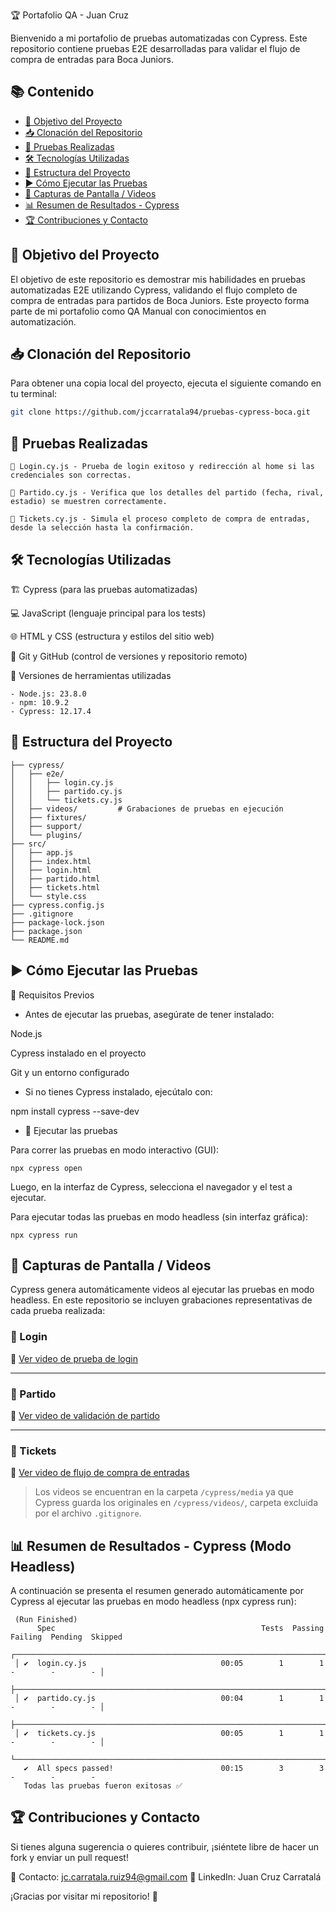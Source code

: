 🏆 Portafolio QA - Juan Cruz

Bienvenido a mi portafolio de pruebas automatizadas con Cypress. Este repositorio contiene pruebas E2E desarrolladas para validar el flujo de compra de entradas para Boca Juniors.

## 📚 Contenido

- [🎯 Objetivo del Proyecto](#-objetivo-del-proyecto)
- [📥 Clonación del Repositorio](#-clonación-del-repositorio)
- [🚀 Pruebas Realizadas](#-pruebas-realizadas)
- [🛠️ Tecnologías Utilizadas](#️-tecnologías-utilizadas)
- [📂 Estructura del Proyecto](#-estructura-del-proyecto)
- [▶️ Cómo Ejecutar las Pruebas](#️-cómo-ejecutar-las-pruebas)
- [📸 Capturas de Pantalla / Videos](#-capturas-de-pantalla--videos)
- [📊 Resumen de Resultados - Cypress](#-resumen-de-resultados---cypress-modo-headless)
- [🏆 Contribuciones y Contacto](#-contribuciones-y-contacto)


## 🎯 Objetivo del Proyecto

El objetivo de este repositorio es demostrar mis habilidades en pruebas automatizadas E2E utilizando Cypress, validando el flujo completo de compra de entradas para partidos de Boca Juniors. Este proyecto forma parte de mi portafolio como QA Manual con conocimientos en automatización.

## 📥 Clonación del Repositorio

Para obtener una copia local del proyecto, ejecuta el siguiente comando en tu terminal:

```bash
git clone https://github.com/jccarratala94/pruebas-cypress-boca.git
```


## 🚀 Pruebas Realizadas
```
📌 Login.cy.js - Prueba de login exitoso y redirección al home si las credenciales son correctas.

📌 Partido.cy.js - Verifica que los detalles del partido (fecha, rival, estadio) se muestren correctamente.

📌 Tickets.cy.js - Simula el proceso completo de compra de entradas, desde la selección hasta la confirmación.

```
## 🛠️ Tecnologías Utilizadas

🏗️ Cypress (para las pruebas automatizadas)

💻 JavaScript (lenguaje principal para los tests)

🌐 HTML y CSS (estructura y estilos del sitio web)

🔗 Git y GitHub (control de versiones y repositorio remoto)

🧩 Versiones de herramientas utilizadas
```
- Node.js: 23.8.0
- npm: 10.9.2
- Cypress: 12.17.4
```
## 📂 Estructura del Proyecto
```
├── cypress/
│   ├── e2e/
│   │   ├── login.cy.js
│   │   ├── partido.cy.js
│   │   └── tickets.cy.js
│   ├── videos/         # Grabaciones de pruebas en ejecución
│   ├── fixtures/
│   ├── support/
│   └── plugins/
├── src/
│   ├── app.js
│   ├── index.html
│   ├── login.html
│   ├── partido.html
│   ├── tickets.html
│   └── style.css
├── cypress.config.js
├── .gitignore
├── package-lock.json
├── package.json
└── README.md
```


## ▶️ Cómo Ejecutar las Pruebas

📌 Requisitos Previos

- Antes de ejecutar las pruebas, asegúrate de tener instalado:

Node.js

Cypress instalado en el proyecto

Git y un entorno configurado

- Si no tienes Cypress instalado, ejecútalo con:

npm install cypress --save-dev

- 🚀 Ejecutar las pruebas

Para correr las pruebas en modo interactivo (GUI):

``` npx cypress open ```

Luego, en la interfaz de Cypress, selecciona el navegador y el test a ejecutar.

Para ejecutar todas las pruebas en modo headless (sin interfaz gráfica):

``` npx cypress run ```

## 📸 Capturas de Pantalla / Videos

Cypress genera automáticamente videos al ejecutar las pruebas en modo headless. En este repositorio se incluyen grabaciones representativas de cada prueba realizada:

### 🔹 Login

🎥 [Ver video de prueba de login](https://youtu.be/51E7Uxkx05o)

---

### 🔹 Partido

🎥 [Ver video de validación de partido](https://youtu.be/6IRFCUuuY14)

---

### 🔹 Tickets

🎥 [Ver video de flujo de compra de entradas](https://youtu.be/gsgvEvBxc5Q)

> Los videos se encuentran en la carpeta `/cypress/media` ya que Cypress guarda los originales en `/cypress/videos/`, carpeta excluida por el archivo `.gitignore`.

## 📊 Resumen de Resultados - Cypress (Modo Headless)

A continuación se presenta el resumen generado automáticamente por Cypress al ejecutar las pruebas en modo headless (npx cypress run):
 ```
  (Run Finished)
       Spec                                              Tests  Passing  Failing  Pending  Skipped  
  ┌────────────────────────────────────────────────────────────────────────────────────────────────┐
  │ ✔  login.cy.js                              00:05        1        1        -        -        - │
  ├────────────────────────────────────────────────────────────────────────────────────────────────┤
  │ ✔  partido.cy.js                            00:04        1        1        -        -        - │
  ├────────────────────────────────────────────────────────────────────────────────────────────────┤
  │ ✔  tickets.cy.js                            00:05        1        1        -        -        - │
  └────────────────────────────────────────────────────────────────────────────────────────────────┘
    ✔  All specs passed!                        00:15        3        3        -        -        -  
    Todas las pruebas fueron exitosas ✅
```
## 🏆 Contribuciones y Contacto

Si tienes alguna sugerencia o quieres contribuir, ¡siéntete libre de hacer un fork y enviar un pull request!

📧 Contacto: jc.carratala.ruiz94@gmail.com
🔗 LinkedIn: Juan Cruz Carratalá

¡Gracias por visitar mi repositorio! 🚀







